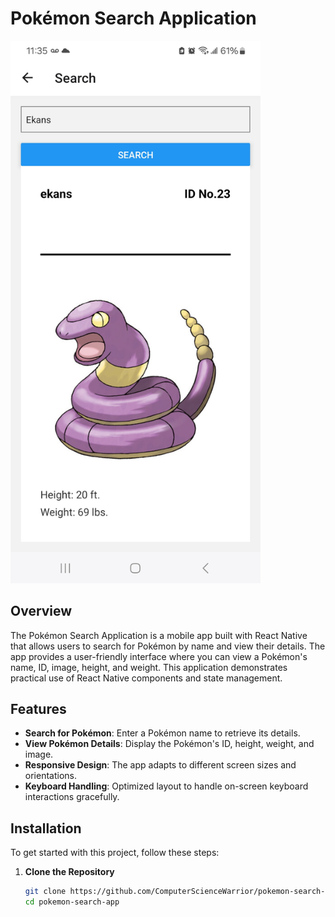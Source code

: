 # Pokémon Search Application

<img src="/assets/readme-screenshot.jpg" alt="Pokémon Search Application" width="400"/>

## Overview

The Pokémon Search Application is a mobile app built with React Native that allows users to search for Pokémon by name and view their details. The app provides a user-friendly interface where you can view a Pokémon's name, ID, image, height, and weight. This application demonstrates practical use of React Native components and state management.

## Features

- **Search for Pokémon**: Enter a Pokémon name to retrieve its details.
- **View Pokémon Details**: Display the Pokémon's ID, height, weight, and image.
- **Responsive Design**: The app adapts to different screen sizes and orientations.
- **Keyboard Handling**: Optimized layout to handle on-screen keyboard interactions gracefully.

## Installation

To get started with this project, follow these steps:

1. **Clone the Repository**

   ```bash
   git clone https://github.com/ComputerScienceWarrior/pokemon-search-app.git
   cd pokemon-search-app
